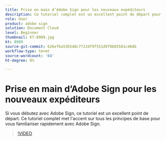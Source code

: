 ```yaml
---
title: Prise en main d’Adobe Sign pour les nouveaux expéditeurs
description: Ce tutoriel complet est un excellent point de départ pour les nouveaux expéditeurs d'Adobe Sign.
role: User
product: adobe sign
solution: Document Cloud
level: Beginner
thumbnail: KT-8989.jpg
kt: 8989
source-git-commit: 626ef6a53b548c77134f9f551d9f8b05581c46db
workflow-type: tm+mt
source-wordcount: '64'
ht-degree: 0%

---
```


# Prise en main d’Adobe Sign pour les nouveaux expéditeurs

Si vous débutez avec Adobe Sign, ce tutoriel est un excellent point de départ. Ce tutoriel complet met l&#39;accent sur tous les principes de base pour vous familiariser rapidement avec Adobe Sign.

>[!VIDEO](https://video.tv.adobe.com/v/337151?hidetitle=true)
